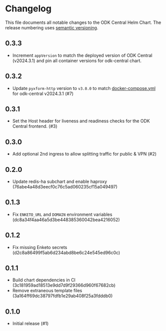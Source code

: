 # Changelog

This file documents all notable changes to the ODK Central Helm Chart.
The release numbering uses [semantic versioning](http://semver.org).


## 0.3.3

- Increment `appVersion` to match the deployed version of ODK Central (v2024.3.1) and pin all container versions for odk-central chart.

## 0.3.2

- Update `pyxform-http` version to `v3.0.0` to match [docker-compose.yml](https://github.com/getodk/central/blob/v2024.3.1/docker-compose.yml#L111) for odk-central v2024.3.1 (#7)

## 0.3.1

- Set the Host header for liveness and readiness checks for the ODK Central frontend. (#3)

## 0.3.0

- Add optional 2nd ingress to allow splitting traffic for public & VPN (#2)

## 0.2.0

- Update redis-ha subchart and enable haproxy (76abe4a48d3eecf0c76c5ad060235cf15a049497)

## 0.1.3

- Fix `ENKETO_URL` and `DOMAIN` environment variables (dc8a34f4aa46a5d3be448385360042bea4216052)

## 0.1.2

- Fix missing Enketo secrets (d2c8a86499f5ab6d234abd8be6c24e545ed96c0c)

## 0.1.1

- Build chart dependencies in CI (3c181959ad18513e9dd7d9f29366d960f67682cb)
- Remove extraneous template files (3a164ff69dc38797fdfb1e29ab408f25a3fdddb0)

## 0.1.0

- Initial release (#1)
